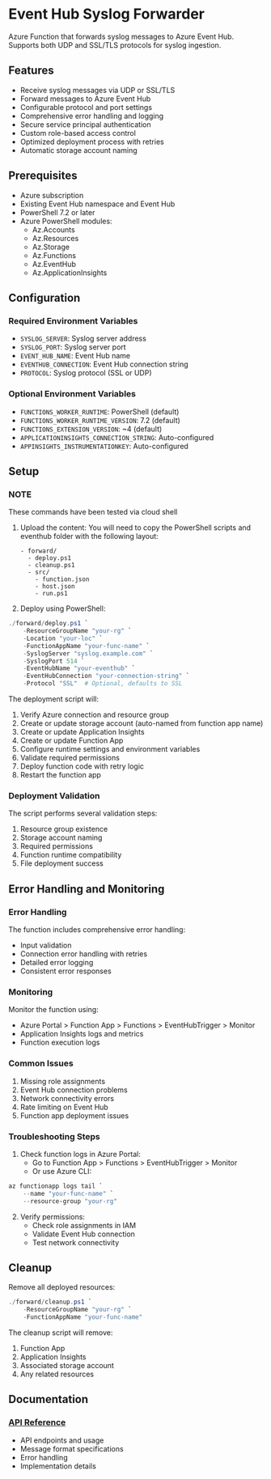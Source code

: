 # Event Hub Syslog Forwarder

Azure Function that forwards syslog messages to Azure Event Hub. Supports both UDP and SSL/TLS protocols for syslog ingestion.

## Features
- Receive syslog messages via UDP or SSL/TLS
- Forward messages to Azure Event Hub
- Configurable protocol and port settings
- Comprehensive error handling and logging
- Secure service principal authentication
- Custom role-based access control
- Optimized deployment process with retries
- Automatic storage account naming

## Prerequisites
- Azure subscription
- Existing Event Hub namespace and Event Hub
- PowerShell 7.2 or later
- Azure PowerShell modules:
  - Az.Accounts
  - Az.Resources
  - Az.Storage
  - Az.Functions
  - Az.EventHub
  - Az.ApplicationInsights


## Configuration

### Required Environment Variables
- `SYSLOG_SERVER`: Syslog server address
- `SYSLOG_PORT`: Syslog server port
- `EVENT_HUB_NAME`: Event Hub name
- `EVENTHUB_CONNECTION`: Event Hub connection string
- `PROTOCOL`: Syslog protocol (SSL or UDP)

### Optional Environment Variables
- `FUNCTIONS_WORKER_RUNTIME`: PowerShell (default)
- `FUNCTIONS_WORKER_RUNTIME_VERSION`: 7.2 (default)
- `FUNCTIONS_EXTENSION_VERSION`: ~4 (default)
- `APPLICATIONINSIGHTS_CONNECTION_STRING`: Auto-configured
- `APPINSIGHTS_INSTRUMENTATIONKEY`: Auto-configured

## Setup

### NOTE
These commands have been tested via cloud shell

1. Upload the content:
   You will need to copy the PowerShell scripts and eventhub folder with the following layout:
   ```
   - forward/
     - deploy.ps1
     - cleanup.ps1
     - src/
       - function.json
       - host.json
       - run.ps1
   ```

2. Deploy using PowerShell:
```powershell
./forward/deploy.ps1 `
    -ResourceGroupName "your-rg" `
    -Location "your-loc" `
    -FunctionAppName "your-func-name" `
    -SyslogServer "syslog.example.com" `
    -SyslogPort 514 `
    -EventHubName "your-eventhub" `
    -EventHubConnection "your-connection-string" `
    -Protocol "SSL"  # Optional, defaults to SSL
```

The deployment script will:
1. Verify Azure connection and resource group
2. Create or update storage account (auto-named from function app name)
3. Create or update Application Insights
4. Create or update Function App
5. Configure runtime settings and environment variables
6. Validate required permissions
7. Deploy function code with retry logic
8. Restart the function app

### Deployment Validation
The script performs several validation steps:
1. Resource group existence
2. Storage account naming
3. Required permissions
4. Function runtime compatibility
5. File deployment success

## Error Handling and Monitoring

### Error Handling
The function includes comprehensive error handling:
- Input validation
- Connection error handling with retries
- Detailed error logging
- Consistent error responses

### Monitoring
Monitor the function using:
- Azure Portal > Function App > Functions > EventHubTrigger > Monitor
- Application Insights logs and metrics
- Function execution logs

### Common Issues
1. Missing role assignments
2. Event Hub connection problems
3. Network connectivity errors
4. Rate limiting on Event Hub
5. Function app deployment issues

### Troubleshooting Steps
1. Check function logs in Azure Portal:
   - Go to Function App > Functions > EventHubTrigger > Monitor
   - Or use Azure CLI:
```powershell
az functionapp logs tail `
    --name "your-func-name" `
    --resource-group "your-rg"
```

2. Verify permissions:
   - Check role assignments in IAM
   - Validate Event Hub connection
   - Test network connectivity

## Cleanup

Remove all deployed resources:
```powershell
./forward/cleanup.ps1 `
    -ResourceGroupName "your-rg" `
    -FunctionAppName "your-func-name"
```

The cleanup script will remove:
1. Function App
2. Application Insights
3. Associated storage account
4. Any related resources

## Documentation

### [API Reference](API-Reference.md)
- API endpoints and usage
- Message format specifications
- Error handling
- Implementation details 